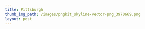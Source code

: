 ```yaml
---
title: Pittsburgh
thumb_img_path: /images/pngkit_skyline-vector-png_3970669.png
layout: post
---
```

